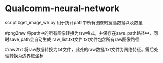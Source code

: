 # Qualcomm-neural-network
script 
#get_image_wh.py
用于统计path中所有图像的宽高数据以及数量

#png2raw
将path中的所有图像转换为raw格式，并保存在save_path路径中，同时save_path会自动生成 raw_list.txt文件
txt文件包含所有raw图像路径

#raw2txt
将raw数据转换为txt文件，此处的raw数据/txt文件为网络特征。需后处理转换为边界框坐标
